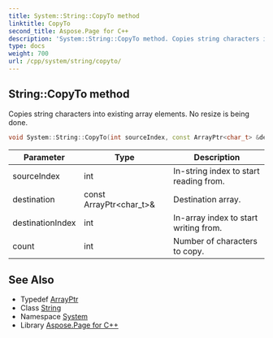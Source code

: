```yaml
---
title: System::String::CopyTo method
linktitle: CopyTo
second_title: Aspose.Page for C++
description: 'System::String::CopyTo method. Copies string characters into existing array elements. No resize is being done in C++.'
type: docs
weight: 700
url: /cpp/system/string/copyto/
---
```

## String::CopyTo method


Copies string characters into existing array elements. No resize is being done.

```cpp
void System::String::CopyTo(int sourceIndex, const ArrayPtr<char_t> &destination, int destinationIndex, int count) const
```


| Parameter | Type | Description |
| --- | --- | --- |
| sourceIndex | int | In-string index to start reading from. |
| destination | const ArrayPtr\<char_t\>\& | Destination array. |
| destinationIndex | int | In-array index to start writing from. |
| count | int | Number of characters to copy. |

## See Also

* Typedef [ArrayPtr](../../arrayptr/)
* Class [String](../)
* Namespace [System](../../)
* Library [Aspose.Page for C++](../../../)
